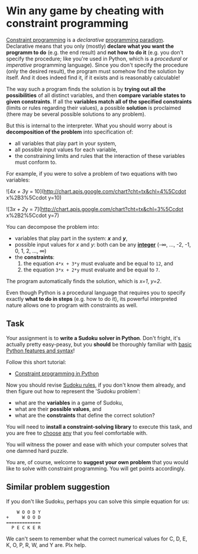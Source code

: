Win any game by cheating with constraint programming
====================================================

[Constraint programming](en.wikipedia.org/wiki/Constraint_programming) 
is a _declarative_
[programming paradigm](http://en.wikipedia.org/wiki/Programming_paradigm).
Declarative means that you only (mostly) **declare what you want the programm to do**
(e.g. the end result) and **not how to do it** (e.g. you don't specify the
procedure; like you're used in Python, which is a _procedural_ or _imperative_
programming language).
Since you don't specify the procedure (only the desired result), the program
must somehow find the solution by itself. And it does indeed find it, if it
exists and is reasonably calculable!

The way such a program finds the solution is by 
**trying out all the possibilities** of all distinct variables,
and then **compare variable states to given constraints**. If all the **variables 
match all of the specified constraints** (limits or rules regarding their values), a possible
**solution** is proclaimed (there may be several possible solutions to any problem).

But this is internal to the interpreter. What you should worry about is 
**decomposition of the problem** into specification of:
* all variables that play part in your system,
* all possible input values for each variable,
* the constraining limits and rules that the interaction of these variables must conform to.

For example, if you were to solve a problem of two equations with two variables:

![4*x + 3*y = 10](http://chart.apis.google.com/chart?cht=tx&chl=4%5Ccdot x%2B3%5Ccdot y=10)

![3*x + 2*y = 7](http://chart.apis.google.com/chart?cht=tx&chl=3%5Ccdot x%2B2%5Ccdot y=7)

You can decompose the problem into:
* variables that play part in the system: **_x_** and **_y_**,
* possible input values for _x_ and _y_: both can be any [**integer**](http://en.wikipedia.org/wiki/Integer) (-∞, ..., -2, -1, 0, 1, 2, ..., ∞)
* the **constraints**:
  1. the equation `4*x + 3*y` must evaluate and be equal to `12`, and
  2. the equation `3*x + 2*y` must evaluate and be equal to `7`.

The program automatically finds the solution, which is 
_x=1_, _y=2_.

Even though Python is a procedural language that requires you to specify
exactly **what to do in steps** (e.g. how to do it), its powerful interpreted
nature allows one to program with constraints as well.

Task
----
Your assignment is to **write a Sudoku solver in Python**. Don't fright, it's
actually pretty easy-peasy, but you **should** be thoroughly familiar
with [basic Python features and syntax](python.md)!

Follow this short tutorial:
* [Constraint programming in Python](http://agiliq.com/blog/2009/03/constraint-programming-in-python/)

Now you should revise [Sudoku rules](http://www.sudoku.name/rules/),
if you don't know them already, and then figure out how to represent
the 'Sudoku problem':
* what are the **variables** in a game of Sudoku,
* what are their **possible values**, and
* what are the **constraints** that define the correct solution?

You will need to **install a constraint-solving library** to execute this
task, and you are free to [choose](http://labix.org/python-constraint)
[any](http://code.google.com/p/cspy-lib/) that you feel comfortable with.

<!---
Make sure their code doesn't resemble:
http://simplapi.wordpress.com/2012/11/02/python-constraint-and-sudoku/
or similar.
-->

You will witness the power and ease with which your computer solves that
one damned hard puzzle.

You are, of course, welcome to **suggest your own problem** that you would
like to solve with constraint programming. You will get points accordingly.


Similar problem suggestion
--------------------------
If you don't like Sudoku, perhaps you can solve this simple equation for us:
```
    W O O D Y
+     W O O D
=============
  P E C K E R
```
We can't seem to remember what the correct numerical values for
C, D, E, K, O, P, R, W, and Y are. Plx help.
